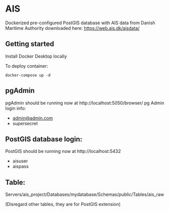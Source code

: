 # AIS
Dockerized pre-configured PostGIS database with AIS data from Danish Maritime Authority downloaded here: https://web.ais.dk/aisdata/


## Getting started

Install Docker Desktop locally

To deploy container:
```
docker-compose up -d
```
## pgAdmin
pgAdmin should be running now at http://localhost:5050/browser/
pg Admin login info:
- admin@admin.com
- supersecret

## PostGIS database login:
PostGIS should be running now at http://localhost:5432
- aisuser
- aispass

## Table:
Servers/ais_project/Databases/mydatabase/Schemas/public/Tables/ais_raw

(Disregard other tables, they are for PostGIS extension)
